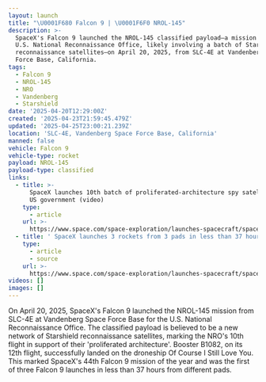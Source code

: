 ```yaml
---
layout: launch
title: "\U0001F680 Falcon 9 | \U0001F6F0 NROL-145"
description: >-
  SpaceX's Falcon 9 launched the NROL-145 classified payload—a mission for the
  U.S. National Reconnaissance Office, likely involving a batch of Starshield
  reconnaissance satellites—on April 20, 2025, from SLC-4E at Vandenberg Space
  Force Base, California.
tags:
  - Falcon 9
  - NROL-145
  - NRO
  - Vandenberg
  - Starshield
date: '2025-04-20T12:29:00Z'
created: '2025-04-23T21:59:45.479Z'
updated: '2025-04-25T23:00:21.239Z'
location: 'SLC-4E, Vandenberg Space Force Base, California'
manned: false
vehicle: Falcon 9
vehicle-type: rocket
payload: NROL-145
payload-type: classified
links:
  - title: >-
      SpaceX launches 10th batch of proliferated-architecture spy satellites for
      US government (video)
    type:
      - article
    url: >-
      https://www.space.com/space-exploration/launches-spacecraft/spacex-launches-10th-batch-of-proliferated-architecture-spy-satellites-for-us-government-video
  - title: ' SpaceX launches 3 rockets from 3 pads in less than 37 hours (photos) '
    type:
      - article
      - source
    url: >-
      https://www.space.com/space-exploration/launches-spacecraft/spacex-launches-3-rockets-from-3-pads-in-less-than-37-hours-photos
videos: []
images: []
---
```

On April 20, 2025, SpaceX's Falcon 9 launched the NROL-145 mission from SLC-4E at Vandenberg Space Force Base for the U.S. National Reconnaissance Office. The classified payload is believed to be a new network of Starshield reconnaissance satellites, marking the NRO's 10th flight in support of their 'proliferated architecture'. Booster B1082, on its 12th flight, successfully landed on the droneship Of Course I Still Love You. This marked SpaceX's 44th Falcon 9 mission of the year and was the first of three Falcon 9 launches in less than 37 hours from different pads.
